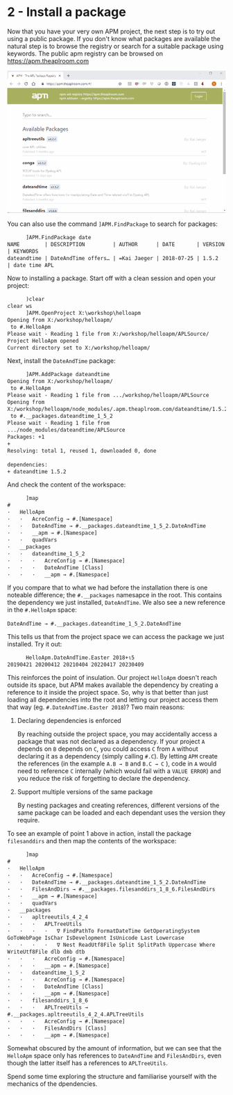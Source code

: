 # 2 - Install a package

Now that you have your very own APM project, the next step is to try out using a public package. If you don't know what packages are available the natural step is to browse the registry or search for a suitable package using keywords. The public apm registry can be browsed on https://apm.theaplroom.com 

![browsing the registry on apm.theaplroom.com](img/apm_browse.gif)

You can also use the command `]APM.FindPackage` to search for packages:

```
      ]APM.FindPackage date
NAME        | DESCRIPTION         | AUTHOR      | DATE       | VERSION  | KEYWORDS
dateandtime | DateAndTime offers… | =Kai Jaeger | 2018-07-25 | 1.5.2    | date time APL
```

Now to installing a package. Start off with a clean session and open your project:

```
      )clear
clear ws
      ]APM.OpenProject X:\workshop\helloapm
Opening from X:/workshop/helloapm/
 to #.HelloApm
Please wait - Reading 1 file from X:/workshop/helloapm/APLSource/
Project HelloApm opened
Current directory set to X:/workshop/helloapm/
```

Next, install the `DateAndTime` package:

```
      ]APM.AddPackage dateandtime                                
Opening from X:/workshop/helloapm/
 to #.HelloApm
Please wait - Reading 1 file from .../workshop/helloapm/APLSource
Opening from X:/workshop/helloapm/node_modules/.apm.theaplroom.com/dateandtime/1.5.2/node_modules/dateandtime/
 to #.__packages.dateandtime_1_5_2
Please wait - Reading 1 file from .../node_modules/dateandtime/APLSource
Packages: +1
+
Resolving: total 1, reused 1, downloaded 0, done

dependencies:
+ dateandtime 1.5.2
```

And check the content of the workspace:
```
      ]map
#
·   HelloApm
·   ·   AcreConfig → #.[Namespace]
·   ·   DateAndTime → #.__packages.dateandtime_1_5_2.DateAndTime
·   ·   __apm → #.[Namespace]
·   ·   quadVars
·   __packages
·   ·   dateandtime_1_5_2
·   ·   ·   AcreConfig → #.[Namespace]
·   ·   ·   DateAndTime [Class]
·   ·   ·   __apm → #.[Namespace]
```

If you compare that to what we had before the installation there is one noteable difference; the `#.__packages` namesapce in the root. This contains the dependency we just installed, `DateAndTime`. We also see a new reference in the `#.HelloApm` space:

`DateAndTime → #.__packages.dateandtime_1_5_2.DateAndTime`

This tells us that from the project space we can access the package we just installed. Try it out:

```
      HelloApm.DateAndTime.Easter 2018+⍳5
20190421 20200412 20210404 20220417 20230409
```

This reinforces the point of insulation. Our project `HelloApm` doesn't reach outside its space, but APM makes available the dependency by creating a reference to it inside the project space. So, why is that better than just loading all dependencies into the root and letting our project access them that way (eg. `#.DateAndTime.Easter 2018`)? Two main reasons:

1. Declaring dependencies is enforced

   By reaching outside the project space, you may accidentally access a package that was not declared as a dependency. If your project `A` depends on `B` depends on `C`, you could access `C` from `A` without declaring it as a dependency (simply calling `#.C`). By letting `APM` create the references (in the example `A.B → B` and `B.C → C` ), code in `A` would need to reference `C` internally (which would fail with a `VALUE ERROR`) and you reduce the risk of forgetting to declare the dependency.

2. Support multiple versions of the same package

   By nesting packages and creating references, different versions of the same package can be loaded and each dependant uses the version they require.

To see an example of point 1 above in action, install the package `filesanddirs` and then map the contents of the workspace:

```
      ]map
#
·   HelloApm
·   ·   AcreConfig → #.[Namespace]
·   ·   DateAndTime → #.__packages.dateandtime_1_5_2.DateAndTime
·   ·   FilesAndDirs → #.__packages.filesanddirs_1_8_6.FilesAndDirs
·   ·   __apm → #.[Namespace]
·   ·   quadVars
·   __packages
·   ·   apltreeutils_4_2_4
·   ·   ·   APLTreeUtils
·   ·   ·   ·   ∇ FindPathTo FormatDateTime GetOperatingSystem GoToWebPage IsChar IsDevelopment IsUnicode Last Lowercase
·   ·   ·   ·   ∇ Nest ReadUtf8File Split SplitPath Uppercase Where WriteUtf8File dlb dmb dtb
·   ·   ·   AcreConfig → #.[Namespace]
·   ·   ·   __apm → #.[Namespace]
·   ·   dateandtime_1_5_2
·   ·   ·   AcreConfig → #.[Namespace]
·   ·   ·   DateAndTime [Class]
·   ·   ·   __apm → #.[Namespace]
·   ·   filesanddirs_1_8_6
·   ·   ·   APLTreeUtils → #.__packages.apltreeutils_4_2_4.APLTreeUtils
·   ·   ·   AcreConfig → #.[Namespace]
·   ·   ·   FilesAndDirs [Class]
·   ·   ·   __apm → #.[Namespace]
```

Somewhat obscured by the amount of information, but we can see that the `HelloApm` space only has references to `DateAndTime` and `FilesAndDirs`, even though the latter itself has a references to `APLTreeUtils`.

Spend some time exploring the structure and familiarise yourself with the mechanics of the dpendencies.
